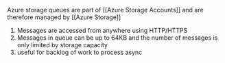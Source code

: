 Azure storage queues are part of [[Azure Storage Accounts]] and are therefore managed by [[Azure Storage]]

1. Messages are accessed from anywhere using HTTP/HTTPS
2. Messages in queue can be up to 64KB and the number of messages is only limited by storage capacity
3. useful for backlog of work to process async